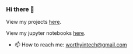 ### Hi there 👋

View my projects [here](https://worthyag.github.io/).

View my jupyter notebooks [here](https://gist.github.com/worthyag/).

- 📫 How to reach me: worthyintech@gmail.com

<!--
**worthyag/worthyag** is a ✨ _special_ ✨ repository because its `README.md` (this file) appears on your GitHub profile.

Here are some ideas to get you started:

- 🔭 I’m currently working on ...
- 🌱 I’m currently learning ...
- 👯 I’m looking to collaborate on ...
- 🤔 I’m looking for help with ...
- 💬 Ask me about ...
- 📫 How to reach me: ...
- 😄 Pronouns: ...
- ⚡ Fun fact: ...
-->
